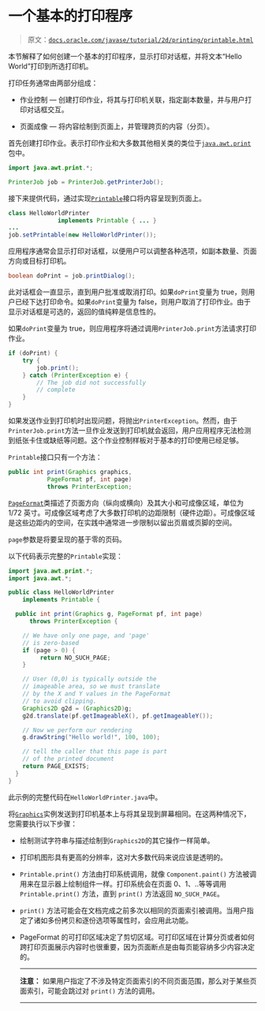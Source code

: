 # 一个基本的打印程序

> 原文：[`docs.oracle.com/javase/tutorial/2d/printing/printable.html`](https://docs.oracle.com/javase/tutorial/2d/printing/printable.html)

本节解释了如何创建一个基本的打印程序，显示打印对话框，并将文本“Hello World”打印到所选打印机。

打印任务通常由两部分组成：

+   作业控制 — 创建打印作业，将其与打印机关联，指定副本数量，并与用户打印对话框交互。

+   页面成像 — 将内容绘制到页面上，并管理跨页的内容（分页）。

首先创建打印作业。表示打印作业和大多数其他相关类的类位于[`java.awt.print`](https://docs.oracle.com/javase/8/docs/api/java/awt/print/package-summary.html)包中。

```java
import java.awt.print.*;

PrinterJob job = PrinterJob.getPrinterJob();

```

接下来提供代码，通过实现[`Printable`](https://docs.oracle.com/javase/8/docs/api/java/awt/print/Printable.html)接口将内容呈现到页面上。

```java
class HelloWorldPrinter
              implements Printable { ... }
...
job.setPrintable(new HelloWorldPrinter());

```

应用程序通常会显示打印对话框，以便用户可以调整各种选项，如副本数量、页面方向或目标打印机。

```java
boolean doPrint = job.printDialog();

```

此对话框会一直显示，直到用户批准或取消打印。如果`doPrint`变量为 true，则用户已经下达打印命令。如果`doPrint`变量为 false，则用户取消了打印作业。由于显示对话框是可选的，返回的值纯粹是信息性的。

如果`doPrint`变量为 true，则应用程序将通过调用`PrinterJob.print`方法请求打印作业。

```java
if (doPrint) {
    try {
        job.print();
    } catch (PrinterException e) {
        // The job did not successfully
        // complete
    }
}

```

如果发送作业到打印机时出现问题，将抛出`PrinterException`。然而，由于`PrinterJob.print`方法一旦作业发送到打印机就会返回，用户应用程序无法检测到纸张卡住或缺纸等问题。这个作业控制样板对于基本的打印使用已经足够。

`Printable`接口只有一个方法：

```java
public int print(Graphics graphics,
           PageFormat pf, int page)
           throws PrinterException;

```

[`PageFormat`](https://docs.oracle.com/javase/8/docs/api/java/awt/print/PageFormat.html)类描述了页面方向（纵向或横向）及其大小和可成像区域，单位为 1/72 英寸。可成像区域考虑了大多数打印机的边距限制（硬件边距）。可成像区域是这些边距内的空间，在实践中通常进一步限制以留出页眉或页脚的空间。

`page`参数是将要呈现的基于零的页码。

以下代码表示完整的`Printable`实现：

```java
import java.awt.print.*;
import java.awt.*;

public class HelloWorldPrinter
    implements Printable {

  public int print(Graphics g, PageFormat pf, int page)
      throws PrinterException {

    // We have only one page, and 'page'
    // is zero-based
    if (page > 0) {
         return NO_SUCH_PAGE;
    }

    // User (0,0) is typically outside the
    // imageable area, so we must translate
    // by the X and Y values in the PageFormat
    // to avoid clipping.
    Graphics2D g2d = (Graphics2D)g;
    g2d.translate(pf.getImageableX(), pf.getImageableY());

    // Now we perform our rendering
    g.drawString("Hello world!", 100, 100);

    // tell the caller that this page is part
    // of the printed document
    return PAGE_EXISTS;
  }
}

```

此示例的完整代码在`HelloWorldPrinter.java`中。

将[`Graphics`](https://docs.oracle.com/javase/8/docs/api/java/awt/Graphics.html)实例发送到打印机基本上与将其呈现到屏幕相同。在这两种情况下，您需要执行以下步骤：

+   绘制测试字符串与描述绘制到`Graphics2D`的其它操作一样简单。

+   打印机图形具有更高的分辨率，这对大多数代码来说应该是透明的。

+   `Printable.print()` 方法由打印系统调用，就像 `Component.paint()` 方法被调用来在显示器上绘制组件一样。打印系统会在页面 0、1、..等等调用 `Printable.print()` 方法，直到 `print()` 方法返回 `NO_SUCH_PAGE`。

+   `print()` 方法可能会在文档完成之前多次以相同的页面索引被调用。当用户指定了诸如多份拷贝和逐份选项等属性时，会应用此功能。

+   PageFormat 的可打印区域决定了剪切区域。可打印区域在计算分页或者如何跨打印页面展示内容时也很重要，因为页面断点是由每页能容纳多少内容决定的。

    * * *

    **注意：** 如果用户指定了不涉及特定页面索引的不同页面范围，那么对于某些页面索引，可能会跳过对 `print()` 方法的调用。

    * * *
